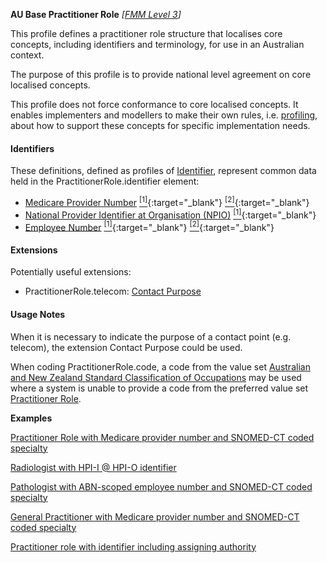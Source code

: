 **AU Base Practitioner Role** *[[FMM Level 3](guidance.html)]*

This profile defines a practitioner role structure that localises core concepts, including identifiers and terminology, for use in an Australian context.

The purpose of this profile is to provide national level agreement on core localised concepts. 

This profile does not force conformance to core localised concepts. It enables implementers and modellers to make their own rules, i.e. [profiling](http://hl7.org/fhir/profiling.html), about how to support these concepts for specific implementation needs.

#### Identifiers
These definitions, defined as profiles of [Identifier](http://hl7.org/fhir/R4/datatypes.html#Identifier), represent common data held in the PractitionerRole.identifier element:
* [Medicare Provider Number](StructureDefinition-au-medicareprovidernumber.html) [<sup>[1]</sup>](http://ns.electronichealth.net.au/id/medicare-provider-number/index.html){:target="_blank"} [<sup>[2]</sup>](http://meteor.aihw.gov.au/content/index.phtml/itemId/601956){:target="_blank"}
* [National Provider Identifier at Organisation (NPIO)](StructureDefinition-au-nationalprovideridentifieratorganisation.html) [<sup>[1]</sup>](http://hl7.org.au/id/npio/index.html){:target="_blank"}
* [Employee Number](StructureDefinition-au-employeenumber.html) [<sup>[1]</sup>](http://ns.electronichealth.net.au/id/abn-scoped/service-provider-individual/1.0/index.html){:target="_blank"} [<sup>[2]</sup>](http://ns.electronichealth.net.au/id/hpio-scoped/service-provider-individual/1.0/index.html){:target="_blank"}

#### Extensions
Potentially useful extensions:
* PractitionerRole.telecom: [Contact Purpose](http://build.fhir.org/ig/hl7au/au-fhir-base/StructureDefinition-contact-purpose.html)

#### Usage Notes
When it is necessary to indicate the purpose of a contact point (e.g. telecom), the extension Contact Purpose could be used.

When coding PractitionerRole.code, a code from the value set [Australian and New Zealand Standard Classification of Occupations](https://healthterminologies.gov.au/fhir/ValueSet/anzsco-1) may be used where a system is unable to provide a code from the preferred value set [Practitioner Role](https://healthterminologies.gov.au/fhir/ValueSet/practitioner-role-1).

**Examples**

[Practitioner Role with Medicare provider number and SNOMED-CT coded specialty](PractitionerRole-example0.html)

[Radiologist with HPI-I @ HPI-O identifier](PractitionerRole-example1.html)

[Pathologist with ABN-scoped employee number and SNOMED-CT coded specialty](PractitionerRole-example2.html)

[General Practitioner with Medicare provider number and SNOMED-CT coded specialty](PractitionerRole-example3.html)

[Practitioner role with identifier including assigning authority](PractitionerRole-example4.html)
